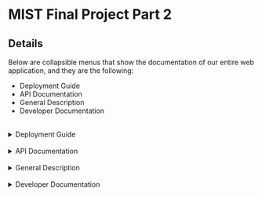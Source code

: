 # MIST Final Project Part 2

## Details
Below are collapsible menus that show the documentation of our entire web application, and they are the following:
* Deployment Guide
* API Documentation
* General Description
* Developer Documentation

 <br/>

<details>
<summary>Deployment Guide</summary>

# Deployment Guide

Below you will find out how to deploy our web application to your own virtual machine in step-by-step guides.

### Database Deployment
1. First, you are going to create the database that we have made for our web applicaiton. You can find the code to the database create code in our repository [here.](https://github.com/jc00042/MIST353RocketRaccoonSystems/blob/main/WeatherAppDBCreate.sql)
2. You will want to take that code and run it into your very own SQL Server on your
   virtual machine.
3. Next you will want fill your database with our [data.](https://github.com/jc00042/MIST353RocketRaccoonSystems/blob/main/DatabaseData.sql)
4. Take that code and run it in a new query.
5. Next, you will want to grab each person's stored procedures, and run the code for each one in a new query.
6. You can find each memeber's code in on our main page in [github.](https://github.com/jc00042/MIST353RocketRaccoonSystems/tree/main)
Each stored procedures contain the name of each person and "SPs" at the end of their names.

<br/>

## API Deployment
1. Once your database is set up will all data and stored procedures, you want to clone the repository. You can find our repository at this [link.](https://github.com/jc00042/MIST353RocketRaccoonSystems/tree/main/WeatherAppAPI)
2. Once cloned, all the code should be now linked into your Microsoft visual studio. You are now ready to run our APIs.
3. Next step is to run the code. Go to the top of the screen and configure your start option to run both the WeatherAppAPI and razor pages.
4. Hit run, and now you can use our APIs and website for whatever you want

If there are any problems you can contact us at: <br/>
jc00042@mix.wvu.edu <br/>
agf00006@mix.wvu.edu <br/>
bgs00011@mix.wvu.edu

</details>

<br/>

<details>
<summary>API Documentation</summary>
  
# API Documentation
Below you find our API's function, input, output, and purpose for our web application.

### Jachob Clark
1. NewPlayerService <br/>
Description: This API will retrive the information of a player by their unique ID. It takes a player's ID as an input, and then provide the information about the player as output. The name is misleading of what it does because I based it off of the entities name and not what it actually did. I was also afraid to change it because of possible errors when redoing the API.

<br/>

2. TeamService <br/>
Description: This API will will give the list of teams that are located in a desired city. The input of this API is the name of a specific city name. The output is a list of teams that are located in desired city of the user. Like my other API, the name is misleading of what it does because I based it off of the entities name and not what it actually did. I was also afraid to change it because of possible errors when redoing the API.

### Braelynne Sandreth

1. NewPlayerServices
Description:
This API enables seamless management of new player data, offering essential functionalities for inserting, updating, and deleting player information within the application. With its comprehensive set of methods, users can effortlessly handle various aspects of player management, ensuring smooth operations throughout the system.

<br/>

2. MatchResultsService
Description:
This API facilitates efficient management of match results data, empowering users to seamlessly handle operations such as insertion, retrieval, and manipulation of match outcomes. Through its intuitive interface, users can effortlessly interact with the system to obtain detailed match results, enhancing overall system functionality.

### Andrew Forman
1. Matches <br/>
Description: This API will retrieve the results of any given match. The input for this API will be MatchResultsID, and the output will be all stored information for that specific match including the goals scored and the result for each team.

<br/>

2. Team Match Results <br/>
Description: This API will retrieve all match results for a specific team. The input for this API will be TeamID, and the output will be all match result information for the given team, including the goals scored and the result.

<br/>

## References used for our APIs
### Chat GPT Prompts
* I am converting sql server stored procedures to APIs in ASP.NET Core 8. I need to convert this table to a class. Give me the code: *inserted code to be converted*

* Come up with some static and dynamic web pages for a weather prediction application.

* I am converting SQL server stored procedures to APIs in ASP.NET core 8. I need to convert this table to a class. Give me the code

* Based on my stored procedures, what could I use for my API's. (It gave me input, output ideas and their purpose.

* I need to convert SQL server stored procedures to API's in ASP.NET core 8. This needs converted fro a table into a class. What is the code?

### Class Lecture Videos

</details>

<br/>

<details>
<summary>General Description</summary>

# General Description of Application

The application that we have created is "Premier League Match Predictor Pro." PLM Predictor Pro integrates informed match strategy into weather-affected soccer events. With real-time meteorological updates tailored for soccer matches, the platform equips coaches, teams, and fans with the necessary information to optimize strategies and make informed decisions. PLM Predictor Pro can be used as a great asset to help fans, teams, and coaches make great informed decisions for all areas of soccer.

The functionality of our site is very basic and user friendly. Our application will ask the user for a team they want to make a prediction for and the temperature of the predicted day. Our application will take that data and spit out a table showing the desired team's win-loss ratio and their best and worst result in that desired temperature. This data can help fans, coaches, and teams to make the right decisions for a match in the same conditions. 

With our application we hope to accomplish the goal of satisfying all people that love soccer. We want everyone involved in soccer to know the best and worst days to go see a match being played. We also hope our program can help coaches and different teams make strategies based on our predicitions, so they can be best prepared to execute a gameplan for their match.
  
</details>

<br/>

<details>
<summary>Developer Documentation</summary>

# Developer Documentation
Below are notes for future developers if they were to take over our application.

## Current State
The code we have so far shows that our application is still in the very early stages of development. Right now we have very basic pages that do only what our APIs are capable of doing. With lack of time, balance, and technical challenges, we could not get our application where we wanted to in it's current state. If future developers were to take over, I would say that we have a laid a decent base for them to build on. With that being said, we also have a future direction that future developers should know about, and where we would want to take this application.

## Future Direction
Below we have a list that we have made, of where we would want to take our application.
1. More accurate forecasting <br/>
Provide more detailed forecast. We want more weather specific input data that we can use to make more accurate predictions. For example, this would be including weather condition, humidity level, and other more in-depth weather forecast that can narrow down a prediction.
2. Forecasting the entire season for each team <br/>
Provide a rough forecast for the entire season so people using our application can plan even further ahead. Forecasting the season roughly, but then also making accurate two week forecast as well.
3. Adding different leagues <br/>
Adding all the major soccer league around the world into our application. We want to open our application to the world, and not just the fans of the Premier League.
4. Advanced weather stats <br/>
Provide advanced player stats for each weather condition they compete in. For example, how many goals does a certain player score when playing under a certain weather condition.
5. Better Formatting <br/>
Improved user interface, and making our site look more appealing. If our site were to be scaled up to the entire world, we would want to have a very professional looking website.
  
</details>
